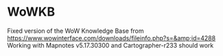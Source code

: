 # WoWKB
Fixed version of the WoW Knowledge Base from https://www.wowinterface.com/downloads/fileinfo.php?s=&amp;id=4288
Working with Mapnotes v5.17.30300 and Cartographer-r233 should work
